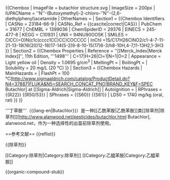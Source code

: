 {{Chembox
| ImageFile = butachlor structure.svg
| ImageSize = 200px
| IUPACName = ''N''-(Butoxymethyl)-2-chloro-''N''-(2,6-diethylphenyl)acetamide
| OtherNames = 
| Section1 = {{Chembox Identifiers
|  CASNo = 23184-66-9
|   CASNo_Ref = {{cascite|correct|CAS}}
|  PubChem = 31677
| ChEMBL = 1399036
|  ChemSpiderID = 29376
|  EINECS = 245-477-8
| KEGG = C10931
|  UNII = 94NU90OO5K
| SMILES = ClCC(=O)N(c1c(cccc1CC)CC)COCCCC
|  InChI =1S/C17H26ClNO2/c1-4-7-11-21-13-19(16(20)12-18)17-14(5-2)9-8-10-15(17)6-3/h8-10H,4-7,11-13H2,1-3H3
  }}
| Section2 = {{Chembox Properties
|  Reference = <ref name=Merck>''[[Merck_Index|Merck Index]]'', 11th Edition, '''1498'''</ref>
|  C=17|H=26|Cl=1|N=1|O=2
|  Appearance = Light yellow oil
|  Density = 1.0695 g/cm<sup>3</sup>
|  MeltingPt = 
|  BoilingPt = 
|  Solubility =  20 mg/L (20 °C)
  }}
| Section3 = {{Chembox Hazards
|  MainHazards = 
|  FlashPt = 100 °C<ref name=SA>[http://www.sigmaaldrich.com/catalog/ProductDetail.do?N4=37887|FLUKA&N5=SEARCH_CONCAT_PNO|BRAND_KEY&F=SPEC Butachlor] at [[Sigma-Aldrich|Sigma-Aldrich]]</ref>
|  Autoignition =
|  RPhrases = {{R22}} {{R50/53}}
|  SPhrases = {{S60}} {{S61}}
|  LD50 = 1740 mg/kg (oral, rat)<ref name=Merck/>
  }}
}}

'''丁草胺'''（{{lang-en|Butachlor}}）是一种[[乙酰苯胺|乙酰苯胺]]类[[除草剂|除草剂]]<ref>[http://www.alanwood.net/pesticides/butachlor.html Butachlor], alanwood.net</ref>，作为一种选择性的出苗前除草剂使用<ref name=Merck/>。

==参考文献==
{{reflist}}

{{除草剂}}

[[Category:除草剂|Category:除草剂]]
[[Category:乙醯苯胺|Category:乙醯苯胺]]

{{organic-compound-stub}}